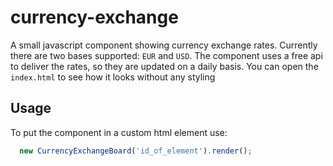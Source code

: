 # currency-exchange
A small javascript component showing currency exchange rates. Currently
there are two bases supported: `EUR` and `USD`. The component uses a
free api to deliver the rates, so they are updated on a daily basis.
You can open the `index.html` to see how it looks without any styling
## Usage
To put the component in a custom html element use:
```javascript
  new CurrencyExchangeBoard('id_of_element').render();
```
